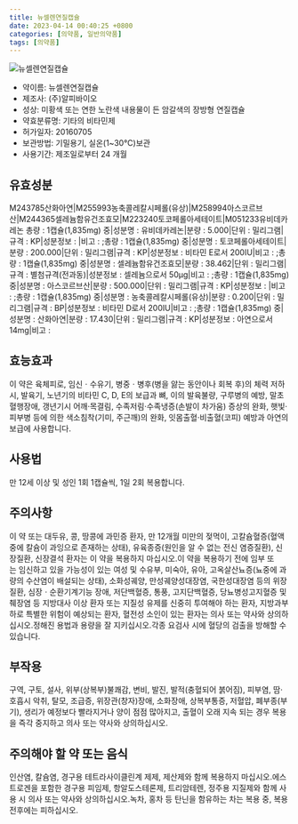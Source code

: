 ```yaml
---
title: 뉴셀렌연질캡슐
date: 2023-04-14 00:40:25 +0800
categories: [의약품, 일반의약품]
tags: [의약품]
---
```

![뉴셀렌연질캡슐](https://nedrug.mfds.go.kr/pbp/cmn/itemImageDownload/148803721314300087)

- 약이름: 뉴셀렌연질캡슐
- 제조사: (주)알피바이오
- 성상: 미황색 또는 연한 노란색 내용물이 든 암갈색의 장방형 연질캡슐
- 약효분류명: 기타의 비타민제
- 허가일자: 20160705
- 보관방법: 기밀용기, 실온(1~30°C)보관
- 사용기간: 제조일로부터 24 개월
## 유효성분
M243785산화아연|M255993농축콜레칼시페롤(유상)|M258994아스코르브산|M244365셀레늄함유건조효모|M223240토코페롤아세테이트|M051233유비데카레논
총량 : 1캡슐(1,835mg) 중|성분명 : 유비데카레논|분량 : 5.000|단위 : 밀리그램|규격 : KP|성분정보 : |비고 : ;총량 : 1캡슐(1,835mg) 중|성분명 : 토코페롤아세테이트|분량 : 200.000|단위 : 밀리그램|규격 : KP|성분정보 : 비타민 E로서 200IU|비고 : ;총량 : 1캡슐(1,835mg) 중|성분명 : 셀레늄함유건조효모|분량 : 38.462|단위 : 밀리그램|규격 : 별첨규격(전과동)|성분정보 : 셀레늄으로서 50μg|비고 : ;총량 : 1캡슐(1,835mg) 중|성분명 : 아스코르브산|분량 : 500.000|단위 : 밀리그램|규격 : KP|성분정보 : |비고 : ;총량 : 1캡슐(1,835mg) 중|성분명 : 농축콜레칼시페롤(유상)|분량 : 0.200|단위 : 밀리그램|규격 : BP|성분정보 : 비타민 D로서 200IU|비고 : ;총량 : 1캡슐(1,835mg) 중|성분명 : 산화아연|분량 : 17.430|단위 : 밀리그램|규격 : KP|성분정보 : 아연으로서 14mg|비고 :
## 효능효과
이 약은 육체피로, 임신ㆍ수유기, 병중ㆍ병후(병을 앓는 동안이나 회복 후)의 체력 저하 시, 발육기, 노년기의 비타민 C, D, E의 보급과 뼈, 이의 발육불량, 구루병의 예방, 말초혈행장애, 갱년기시 어깨‧목결림, 수족저림‧수족냉증(손발이 차가움) 증상의 완화, 햇빛‧피부병 등에 의한 색소침착(기미, 주근깨)의 완화, 잇몸출혈‧비출혈(코피) 예방과 아연의 보급에 사용합니다.
## 사용법
만 12세 이상 및 성인 1회 1캡슐씩, 1일 2회 복용합니다.
## 주의사항
이 약 또는 대두유, 콩, 땅콩에 과민증 환자, 만 12개월 미만의 젖먹이, 고칼슘혈증(혈액중에 칼슘이 과잉으로 존재하는 상태), 유육종증(원인을 알 수 없는 전신 염증질환), 신장질환, 신장결석 환자는 이 약을 복용하지 마십시오.이 약을 복용하기 전에 임부 또는 임신하고 있을 가능성이 있는 여성 및 수유부, 미숙아, 유아, 고옥살산뇨증(뇨중에 과량의 수산염이 배설되는 상태), 소화성궤양, 만성궤양성대장염, 국한성대장염 등의 위장질환, 심장ㆍ순환기계기능 장애, 저단백혈증, 통풍, 고지단백혈증, 당뇨병성고지혈증 및 췌장염 등 지방대사 이상 환자 또는 지질성 유제를 신중히 투여해야 하는 환자, 지방과부하로 특별한 위험이 예상되는 환자, 혈전성 소인이 있는 환자는 의사 또는 약사와 상의하십시오.정해진 용법과 용량을 잘 지키십시오.각종 요검사 시에 혈당의 검출을 방해할 수 있습니다.
## 부작용
구역, 구토, 설사, 위부(상복부)불쾌감, 변비, 발진, 발적(충혈되어 붉어짐), 피부염, 땀·호흡시 악취, 탈모, 조급증, 위장관(창자)장애, 소화장애, 상복부통증, 저혈압, 폐부종(부기), 생리가 예정보다 빨라지거나 양이 점점 많아지고, 출혈이 오래 지속 되는 경우 복용을 즉각 중지하고 의사 또는 약사와 상의하십시오.
## 주의해야 할 약 또는 음식
인산염, 칼슘염, 경구용 테트라사이클린계 제제, 제산제와 함께 복용하지 마십시오.에스트로겐을 포함한 경구용 피임제, 항알도스테론제, 트리암테렌, 정주용 지질제와 함께 사용 시 의사 또는 약사와 상의하십시오.녹차, 홍차 등 탄닌을 함유하는 차는 복용 중, 복용 전후에는 피하십시오.
